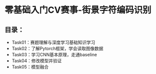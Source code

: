 # 零基础入门CV赛事-街景字符编码识别

## 目录：

* Task01：赛题理解与深度学习基础知识学习<br>
* Task02：了解Pytorch框架，学会读取图像数据<br>
* Task03：学习CNN基本原理，走通baseline<br>
* Task04：修改模型并验证<br>
* Task05：模型融合<br>
